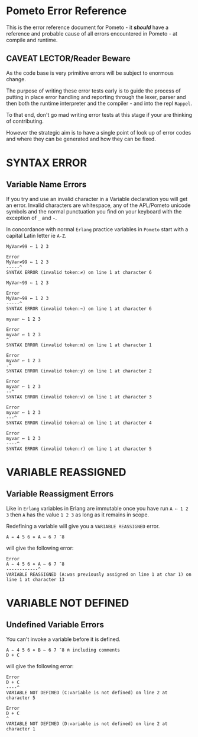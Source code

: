 # Pometo Error Reference

This is the error reference document for Pometo - it ***should*** have a reference and probable cause of all errors encountered in Pometo - at compile and runtime.

## CAVEAT LECTOR/Reader Beware

As the code base is very primitive errors will be subject to enormous change.

The purpose of writing these error tests early is to guide the process of putting in place error handling and reporting through the lexer, parser and then both the runtime interpreter and the compiler - and into the repl `Rappel`.

To that end, don't go mad writing error tests at this stage if your are thinking of contributing.

However the strategic aim is to have a single point of look up of error codes and where they can be generated and how they can be fixed.

# SYNTAX ERROR

## Variable Name Errors

If you try and use an invalid character in a Variable declaration you will get an error. Invalid characters are whitespace, any of the APL/Pometo unicode symbols and the normal punctuation you find on your keyboard with the exception of `_` and `-`.

In concordance with normal `Erlang` practice variables in `Pometo` start with a capital Latin letter ie `A-Z`.

```pometo
MyVar≠99 ← 1 2 3
```

```pometo_results
Error
MyVar≠99 ← 1 2 3
-----^
SYNTAX ERROR (invalid token:≠) on line 1 at character 6
```

```pometo
MyVar~99 ← 1 2 3
```

```pometo_results
Error
MyVar~99 ← 1 2 3
-----^
SYNTAX ERROR (invalid token:~) on line 1 at character 6
```

```pometo
myvar ← 1 2 3
```

```pometo_results
Error
myvar ← 1 2 3
^
SYNTAX ERROR (invalid token:m) on line 1 at character 1

Error
myvar ← 1 2 3
-^
SYNTAX ERROR (invalid token:y) on line 1 at character 2

Error
myvar ← 1 2 3
--^
SYNTAX ERROR (invalid token:v) on line 1 at character 3

Error
myvar ← 1 2 3
---^
SYNTAX ERROR (invalid token:a) on line 1 at character 4

Error
myvar ← 1 2 3
----^
SYNTAX ERROR (invalid token:r) on line 1 at character 5
```

# VARIABLE REASSIGNED

## Variable Reassigment Errors

Like in `Erlang` variables in Erlang are immutable once you have run `A ← 1 2 3` then `A` has the value `1 2 3` as long as it remains in scope.

Redefining a variable will give you a `VARIABLE REASSIGNED` error.

```pometo
A ← 4 5 6 ⋄ A ← 6 7 ¯8
```

will give the following error:

```pometo_results
Error
A ← 4 5 6 ⋄ A ← 6 7 ¯8
------------^
VARIABLE REASSIGNED (A:was previously assigned on line 1 at char 1) on line 1 at character 13
```

# VARIABLE NOT DEFINED

## Undefined Variable Errors

You can't invoke a variable before it is defined.

```pometo
A ← 4 5 6 ⋄ B ← 6 7 ¯8 ⍝ including comments
D + C
```

will give the following error:

```pometo_results
Error
D + C
----^
VARIABLE NOT DEFINED (C:variable is not defined) on line 2 at character 5

Error
D + C
^
VARIABLE NOT DEFINED (D:variable is not defined) on line 2 at character 1
```
